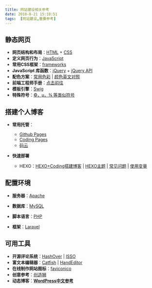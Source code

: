 ```yaml
---
title: 网站建设相关参考
date: 2018-8-21 15:18:51
tags:  [网站建设,重要参考]
---
```


## 静态网页

- **网页结构和布局**：[HTML](https://developer.mozilla.org/zh-CN/docs/Web/HTML) + [CSS](http://zh.learnlayout.com/toc.html)
- **定义网页行为**：[JavaScript](http://javascript.ruanyifeng.com/#introduction)
- **常用CSS框架**：[frameworks](http://zh.learnlayout.com/frameworks.html)
- **JavaScript 库函数**：[jQuery](https://github.com/nefe/You-Dont-Need-jQuery/blob/master/README.zh-CN.md#目录) + [jQuery API](https://www.jquery123.com/)
- **配色方案**：[常用色彩](https://tool.c7sky.com/webcolor/) | [颜色英文对照](http://www.5tu.cn/colors/rgb-peisebiao.html) 
- **前端工程师手册**：[点击前往](https://leohxj.gitbooks.io/front-end-database/content/html-and-css-basic/index.html)
- **模板引擎**：[Swig](http://www.swig.org/translations/chinese/index.html)
- **特殊符号**：[&copy;，&micro;，&frac34; 等类似符号](https://blog.csdn.net/iBenxiaohai123/article/details/76474877)

## 搭建个人博客

* **常用托管**：

  * [Github Pages](https://pages.github.com/)
  * [Coding Pages](https://coding.net/v2/pages/)
  * [码云](https://gitee.com/)

* **快速部署**

  * HEXO：[HEXO+Coding搭建博客](https://blog.coding.net/blog/CS-Hexo) \| [HEXO主题](https://hexo.io/themes/) \| [常见问题](http://theme-next.iissnan.com/) \| [使用变量](http://wiki.jikexueyuan.com/project/hexo-document/variables.html)

## 配置环境

- **服务器**：[Apache](http://www.jinbuguo.com/apache/menu22/index.html)

- **数据库**：[MySQL](https://dev.mysql.com/doc/) 

- **脚本语言**：[PHP](http://php.net/manual/zh/langref.php)

- **框架**：[Laravel](https://laravel.com/)

## 可用工具

- **开源评论系统**：[HashOver](https://link.jianshu.com?t=http://tildehash.com/?page=hashover) \| [ISSO](https://link.jianshu.com?t=https://github.com/posativ/isso)
- **富文本编辑器**：[Catfish](http://www.catfish-cms.com/) \| [HandEditor](http://he.catfish-cms.com/)
- **在线制作网站图标**：[faviconico](http://www.faviconico.org/)
- **创意参考**：[创造狮](http://chuangzaoshi.com/)
- **动态博客**：[**WordPress中文参考**](http://codex.wordpress.org.cn/%E9%A6%96%E9%A1%B5)